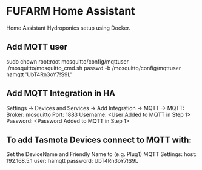 # FUFARM Home Assistant
Home Assistant Hydroponics setup using Docker.

## Add MQTT user
sudo chown root:root mosquitto/config/mqttuser
./mosquitto/mosquitto_cmd.sh passwd -b  /mosquitto/config/mqttuser hamqtt 'UbT4Rn3oY7!S9L'

## Add MQTT Integration in HA
Settings -> Devices and Services -> Add Integration -> MQTT -> MQTT:
Broker: mosquitto
Port: 1883
Username: <User Added to MQTT in Step 1>
Password: <Password Added to MQTT in Step 1>


## To add Tasmota Devices connect to MQTT with:
Set the DeviceName and Friendly Name to (e.g. Plug1)
MQTT Settings:
host: 192.168.5.1
user: hamqtt
password: UbT4Rn3oY7!S9L
